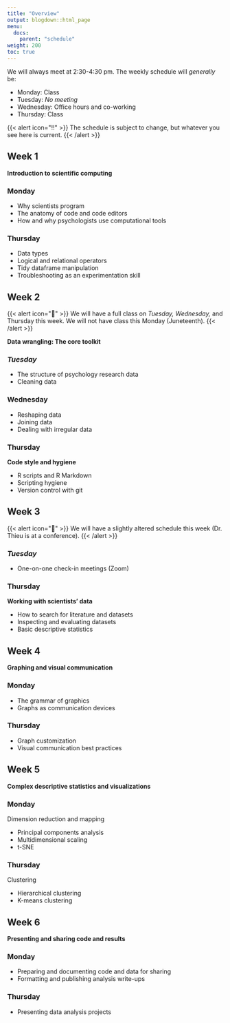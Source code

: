 ```yaml
---
title: "Overview"
output: blogdown::html_page
menu:
  docs:
    parent: "schedule"
weight: 200
toc: true
---
```


We will always meet at 2:30-4:30 pm. The weekly schedule will *generally* be:

- Monday: Class
- Tuesday: *No meeting*
- Wednesday: Office hours and co-working
- Thursday: Class

{{< alert icon="‼️" >}}
The schedule is subject to change, but whatever you see here is current.
{{< /alert >}}

## Week 1

**Introduction to scientific computing**

### Monday

- Why scientists program
- The anatomy of code and code editors
- How and why psychologists use computational tools

### Thursday

- Data types
- Logical and relational operators
- Tidy dataframe manipulation
- Troubleshooting as an experimentation skill

## Week 2

{{< alert icon="️📅" >}}
We will have a full class on _Tuesday,_ _Wednesday,_ and Thursday this week. We will not have class this Monday (Juneteenth).
{{< /alert >}}

**Data wrangling: The core toolkit**

### *Tuesday*

- The structure of psychology research data
- Cleaning data

### Wednesday

- Reshaping data
- Joining data
- Dealing with irregular data

### Thursday

**Code style and hygiene**

- R scripts and R Markdown
- Scripting hygiene
- Version control with git

## Week 3

{{< alert icon="️📅" >}}
We will have a slightly altered schedule this week (Dr. Thieu is at a conference).
{{< /alert >}}

### *Tuesday*

- One-on-one check-in meetings (Zoom)

### Thursday

**Working with scientists’ data**

- How to search for literature and datasets
- Inspecting and evaluating datasets
- Basic descriptive statistics

## Week 4

**Graphing and visual communication**

### Monday

- The grammar of graphics
- Graphs as communication devices

### Thursday

- Graph customization
- Visual communication best practices

## Week 5

**Complex descriptive statistics and visualizations**

### Monday

Dimension reduction and mapping

- Principal components analysis
- Multidimensional scaling
- t-SNE

### Thursday

Clustering

- Hierarchical clustering
- K-means clustering

## Week 6

**Presenting and sharing code and results**

### Monday

- Preparing and documenting code and data for sharing
- Formatting and publishing analysis write-ups

### Thursday

- Presenting data analysis projects
